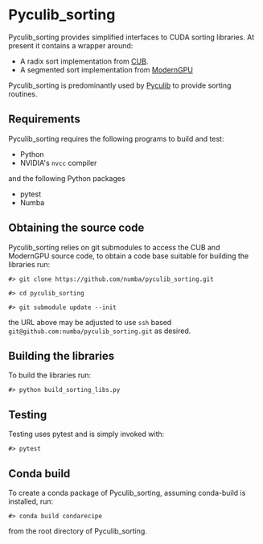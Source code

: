 # Pyculib\_sorting

Pyculib\_sorting provides simplified interfaces to CUDA sorting libraries.
At present it contains a wrapper around:

 * A radix sort implementation from [CUB](https://github.com/NVIDIA/cub).
 * A segmented sort implementation from
   [ModernGPU](https://github.com/moderngpu/moderngpu/wiki)

Pyculib\_sorting is predominantly used by [Pyculib](https://github.com/numba/pyculib) to provide
sorting routines.


## Requirements
Pyculib\_sorting requires the following programs to build and test:
 * Python
 * NVIDIA's `nvcc` compiler

and the following Python packages
 * pytest
 * Numba


## Obtaining the source code
Pyculib\_sorting relies on git submodules to access the CUB and ModernGPU source code,
to obtain a code base suitable for building the libraries run:

```
#> git clone https://github.com/numba/pyculib_sorting.git

#> cd pyculib_sorting

#> git submodule update --init
```

the URL above may be adjusted to use `ssh` based
`git@github.com:numba/pyculib_sorting.git` as desired.


## Building the libraries

To build the libraries run:
```
#> python build_sorting_libs.py
```


## Testing

Testing uses pytest and is simply invoked with:
```
#> pytest
```


## Conda build

To create a conda package of Pyculib\_sorting, assuming conda-build is
installed, run:

```
#> conda build condarecipe
```

from the root directory of Pyculib\_sorting.

